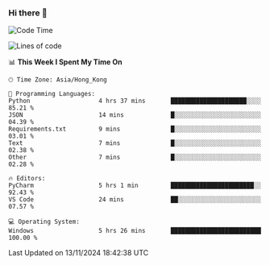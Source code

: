 ### Hi there 👋

<!--
**RoiexLee/RoiexLee** is a ✨ _special_ ✨ repository because its `README.md` (this file) appears on your GitHub profile.

Here are some ideas to get you started:

- 🔭 I’m currently working on ...
- 🌱 I’m currently learning ...
- 👯 I’m looking to collaborate on ...
- 🤔 I’m looking for help with ...
- 💬 Ask me about ...
- 📫 How to reach me: ...
- 😄 Pronouns: ...
- ⚡ Fun fact: ...
-->

<!--START_SECTION:waka-->
![Code Time](http://img.shields.io/badge/Code%20Time-742%20hrs%2032%20mins-blue)

![Lines of code](https://img.shields.io/badge/From%20Hello%20World%20I%27ve%20Written-38.4%20thousand%20lines%20of%20code-blue)

📊 **This Week I Spent My Time On** 

```text
🕑︎ Time Zone: Asia/Hong_Kong

💬 Programming Languages: 
Python                   4 hrs 37 mins       █████████████████████░░░░   85.21 % 
JSON                     14 mins             █░░░░░░░░░░░░░░░░░░░░░░░░   04.39 % 
Requirements.txt         9 mins              █░░░░░░░░░░░░░░░░░░░░░░░░   03.01 % 
Text                     7 mins              █░░░░░░░░░░░░░░░░░░░░░░░░   02.38 % 
Other                    7 mins              █░░░░░░░░░░░░░░░░░░░░░░░░   02.28 % 

🔥 Editors: 
PyCharm                  5 hrs 1 min         ███████████████████████░░   92.43 % 
VS Code                  24 mins             ██░░░░░░░░░░░░░░░░░░░░░░░   07.57 % 

💻 Operating System: 
Windows                  5 hrs 26 mins       █████████████████████████   100.00 % 
```


 Last Updated on 13/11/2024 18:42:38 UTC
<!--END_SECTION:waka-->
